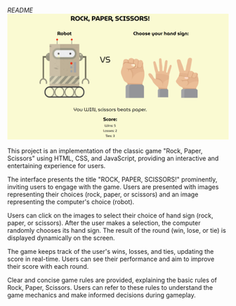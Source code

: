 *README*
![Rock, paper, scissors preview](./Preview.png)

This project is an implementation of the classic game "Rock, Paper, Scissors" using HTML, CSS, and JavaScript, providing an interactive and entertaining experience for users.

The interface presents the title "ROCK, PAPER, SCISSORS!" prominently, inviting users to engage with the game.
Users are presented with images representing their choices (rock, paper, or scissors) and an image representing the computer's choice (robot).

Users can click on the images to select their choice of hand sign (rock, paper, or scissors).
After the user makes a selection, the computer randomly chooses its hand sign.
The result of the round (win, lose, or tie) is displayed dynamically on the screen.

The game keeps track of the user's wins, losses, and ties, updating the score in real-time.
Users can see their performance and aim to improve their score with each round.

Clear and concise game rules are provided, explaining the basic rules of Rock, Paper, Scissors.
Users can refer to these rules to understand the game mechanics and make informed decisions during gameplay.
